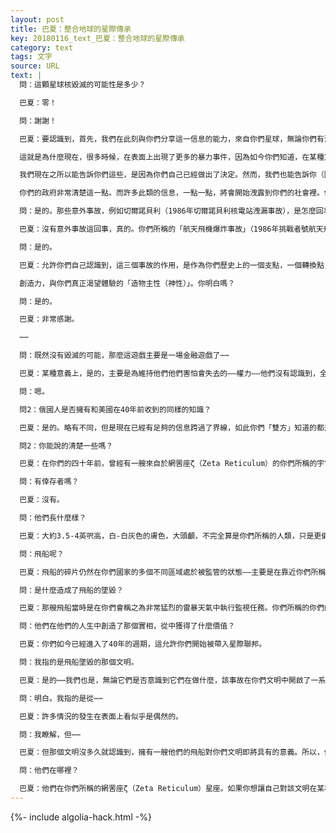 ```yaml
---
layout: post
title: 巴夏：整合地球的星際傳承
key: 20180116_text_巴夏：整合地球的星際傳承
category: text
tags: 文字
source: URL
text: |
  問：這顆星球核毀滅的可能性是多少？

  巴夏：零！

  問：謝謝！

  巴夏：要認識到，首先，我們在此刻與你們分享這一信息的能力，來自你們星球，無論你們有沒有有意識地覺知到這一點，你們星球大約在七年前，至少是在無意識的層面，已經做出了一個徹底的決定，「不會」用核戰爭來摧毀你們自己。

  這就是為什麼現在，很多時候，在表面上出現了更多的暴力事件，因為如今你們知道，在某種意義上，這是一種安全的方式，可以將其清除出你們的系統，而且不會引發毀滅。你們正在把以前所隱藏、掩蓋的東西公開出來，帶到明處，以便你們現在能環顧周圍，說：「等一下，看看正在發生的事情；看看我們正在做什麼。我們真的希望我們的世界如此嗎？如果不，那我們就來改變它。」你們現在知道這麼做是安全的——也就是把所有這些帶到檯面上，檢查它們，並把它創造成你們想要的樣子。

  我們現在之所以能告訴你們這些，是因為你們自己已經做出了決定。然而，我們也能告訴你（因為你們自己已經做了那個決定）：你們永遠也不會被允許用核武去毀滅自己。這是你們的星球，你們可以對它為所欲為——「只要」你們所做事情的範圍是在你們自己的後院裡。核毀滅會扯開其它時空連續體的維度結構，影響到你們之外的其它文明。要知道你們的政府完全知道這一點，而且他們已經知道很久了，你們的設備——即便被啟動——就是無法工作。對於這一點他們已經收到了明白無誤的演示。曾經有過許多飛船——不是來自我們文明的——直接出現在你們的導彈發射井上空，癱瘓「全部」的發射機制。（觀眾：掌聲和笑聲）

  你們的政府非常清楚這一點。而許多此類的信息，一點一點，將會開始洩露到你們的社會裡。你們越是將你們自己與你們所創造的政府融合，你們越是允許他們服務你們而不是統治你們，那麼，他們將能夠和你們分享他們向你們隱瞞的信息——基本上，他們這麼做的目的是為了按照他們認為你們想要被保護的方式保護你們。（觀眾：笑聲）你明白嗎？

  問：是的。那些意外事故，例如切爾諾貝利（1986年切爾諾貝利核電站洩漏事故），是怎麼回事？

  巴夏：沒有意外事故這回事，真的。你們所稱的「航天飛機爆炸事故」（1986年挑戰者號航天飛機爆炸）、你們所稱的你們國家「與利比亞的互動」（1986年4月美國轟炸利比亞）、以及你們所稱的「蘇聯切爾諾貝利核災難」，是同一個事件的三個組成部分。你們的科技災難，從地球兩邊，在告訴你們，你們正在前進的方向，將引發你們科技社會的崩潰，以及之前被守為秘密的事物的瓦解。它是，一個標示，一個外在的實例，顯示了你們社會所抱持的信念，即你們相信如果你們允許你們內在的東西浮到表面，它將會毀滅你們；因為你們充滿了裂縫，因為你們不認為你們自己是同樣的一個族類。所以，以這種方式，那三個事件得以讓你們，完全有意識地，實實在在地，重新檢視那些理念，重新檢視你們正在行進的路徑。它們成功服務了它們的目標。要瞭解到，在你們的航天飛機上有一名老師，那絕非偶然，那絕非差錯。她成功教授了她的課程——她此生生為人所要教授的課程。你明白嗎？

  問：是的。

  巴夏：允許你們自己認識到，這三個事故的作用，是作為你們歷史上的一個支點，一個轉換點，一個樞紐點。將來，你們將會發現，書上會寫道，從這時起，你們開始真正重新檢視——在你們文明中被你們用來達成你們慾望的——所有的方式。當你們開始領悟到，存在著更加自然的方式來加速

  創造力，與你們真正渴望體驗的「造物主性（神性）」。你明白嗎？

  問：是的。

  巴夏：非常感謝。

  ⋯⋯

  問：既然沒有毀滅的可能，那麼這遊戲主要是一場金融遊戲了⋯⋯

  巴夏：某種意義上，是的，主要是為維持他們他們害怕會失去的——權力——他們沒有認識到，全球的平等化事實上會增加他們自己的自我賦權，以及每一個人的。

  問：嗯。

  問2：俄國人是否擁有和美國在40年前收到的同樣的知識？

  巴夏：是的。略有不同，但是現在已經有足夠的信息跨過了界線，如此你們「雙方」知道的都差不多夠了。

  問2：你能說的清楚一些嗎？

  巴夏：在你們的四十年前，曾經有一艘來自於網罟座ζ（Zeta Reticulum）的你們所稱的宇宙飛船墜毀在你們星球上。你們的政府佔有了該艘物質飛船及乘員屍體。

  問：有倖存者嗎？

  巴夏：沒有。

  問：他們長什麼樣？

  巴夏：大約3.5-4英呎高，白-白灰色的膚色，大頭顱，不完全算是你們所稱的人類，只是更偏向類人形，大眼睛。

  問：飛船呢？

  巴夏：飛船的碎片仍然在你們國家的多個不同區域處於被監管的狀態——主要是在靠近你們所稱的弗吉尼亞州的區域附近。

  問：是什麼造成了飛船的墜毀？

  巴夏：那艘飛船當時是在你們會稱之為非常猛烈的雷暴天氣中執行監視任務。你們所稱的你們的雷達裝置的某些部分干擾了那艘飛船的導航系統，引發了飛船的慣性場的短暫中斷，使它的場，它的（區域？）層的一部分，暴露在天空的雷電電擊下。在遭到雷電電擊後，飛船發生了短路——然後便墜毀了。

  問：他們在他們的人生中創造了那個實相，從中獲得了什麼價值？

  巴夏：你們如今已經進入了40年的週期，這允許你們開始被帶入星際聯邦。

  問：我指的是飛船墜毀的那個文明。

  巴夏：是的⋯⋯我們也是，無論它們是否意識到它們在做什麼，該事故在你們文明中開啟了一系列的事件，將你們帶到了你們今天擁有的領會，擁有的能力，以加入星際聯邦。明白嗎？

  問：明白。我指的是從⋯⋯

  巴夏：許多情況的發生在表面上看似乎是偶然的。

  問：我瞭解，但⋯⋯

  巴夏：但那個文明沒多久就認識到，擁有一艘他們的飛船對你們文明即將具有的意義。所以，他們變得非常、非常、非常、非常參與，從監視你們的文明，到幫助你們星球理解你們如今所佔有的東西。

  問：他們在哪裡？

  巴夏：他們在你們所稱的網罟座ζ（Zeta Reticulum）星座。如果你想讓自己對該文明在某種程度上有更多的瞭解，你會發現在你們的文獻中記載了很多發生在該文明的成員和你們自己的文明的成員之間的互動事件。其中最為人所知的一次是Betty and Barney Hill（希爾夫婦被外星人綁架事件）。查找你們的文獻，你會發現關於那個文明的一些資料的。
---
```


{%- include algolia-hack.html -%}
